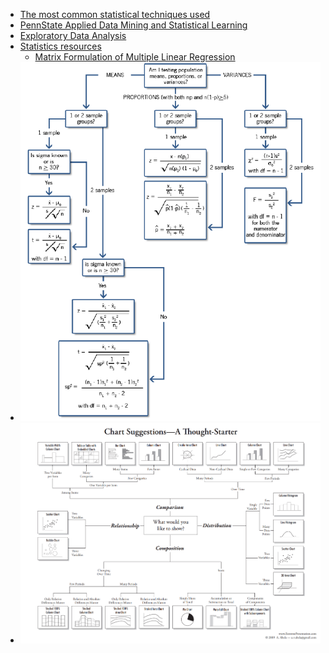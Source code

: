 - [The most common statistical techniques used](http://www.statstutor.ac.uk/resources/uploaded/tutorsquickguidetostatistics.pdf)
- [PennState Applied Data Mining and Statistical Learning](https://newonlinecourses.science.psu.edu/stat508/)
- [Exploratory Data Analysis](https://www.itl.nist.gov/div898/handbook/eda/eda_d.htm)
- [Statistics resources](https://brohrer.github.io/stats_resources.html)
    - [Matrix Formulation of Multiple Linear Regression](https://newonlinecourses.science.psu.edu/stat462/node/132/)
- <img src="./img/Hypothesis-Testing-Decision-Tree.png">
- <img src="./img/chart-types-choosing-the-right-one.png">